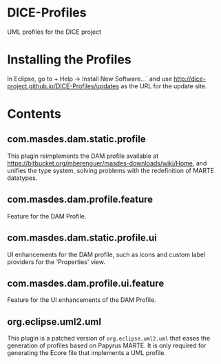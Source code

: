 # DICE-Profiles
UML profiles for the DICE project

# Installing the Profiles

In Eclipse, go to + Help -> Install New Software...` and use http://dice-project.github.io/DICE-Profiles/updates as the URL for the update site.

# Contents

## com.masdes.dam.static.profile

This plugin reimplements the DAM profile available at https://bitbucket.org/mberenguer/masdes-downloads/wiki/Home, and unifies the type system, solving problems with the redefinition of MARTE datatypes.

## com.masdes.dam.profile.feature

Feature for the DAM Profile.

## com.masdes.dam.static.profile.ui

UI enhancements for the DAM profile, such as icons and custom label providers for the 'Properties' view.

## com.masdes.dam.profile.ui.feature

Feature for the UI enhancements of the DAM Profile.

## org.eclipse.uml2.uml

This plugin is a patched version of `org.eclipse.uml2.uml` that eases the generation of profiles based on Papyrus MARTE.
It is only required for generating the Ecore file that implements a UML profile.
